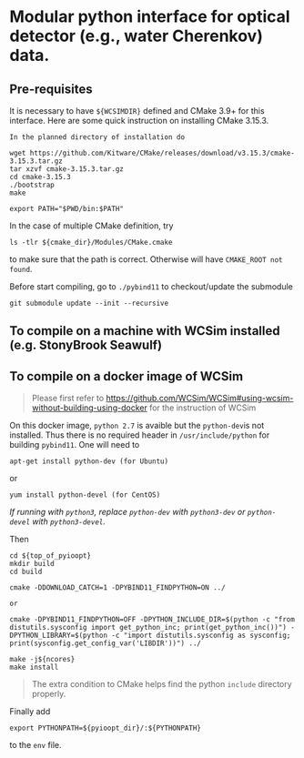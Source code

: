 # Modular python interface for optical detector (e.g., water Cherenkov) data.

## Pre-requisites
It is necessary to have `${WCSIMDIR}` defined and CMake 3.9+ for this interface.
Here are some quick instruction on installing CMake 3.15.3.
```
In the planned directory of installation do

wget https://github.com/Kitware/CMake/releases/download/v3.15.3/cmake-3.15.3.tar.gz
tar xzvf cmake-3.15.3.tar.gz
cd cmake-3.15.3
./bootstrap
make

export PATH="$PWD/bin:$PATH"
```
In the case of multiple CMake definition, try
```
ls -tlr ${cmake_dir}/Modules/CMake.cmake
```
to make sure that the path is correct. Otherwise will have `CMAKE_ROOT not found`.

Before start compiling, go to `./pybind11` to checkout/update the submodule 

```git submodule update --init --recursive```


## To compile on a machine with WCSim installed (e.g. StonyBrook Seawulf)


## To compile on a docker image of WCSim

> Please first refer to https://github.com/WCSim/WCSim#using-wcsim-without-building-using-docker for the instruction of WCSim

On this docker image, `python 2.7` is avaible but the `python-dev`is not installed. Thus there is no required header in `/usr/include/python` for building `pybind11`. One will need to

```
apt-get install python-dev (for Ubuntu)
```
or
```
yum install python-devel (for CentOS)
```

*If running with `python3`, replace `python-dev` with `python3-dev` or `python-devel` with `python3-devel`.*

Then

```
cd ${top_of_pyioopt}
mkdir build
cd build

cmake -DDOWNLOAD_CATCH=1 -DPYBIND11_FINDPYTHON=ON ../

or

cmake -DPYBIND11_FINDPYTHON=OFF -DPYTHON_INCLUDE_DIR=$(python -c "from distutils.sysconfig import get_python_inc; print(get_python_inc())") -DPYTHON_LIBRARY=$(python -c "import distutils.sysconfig as sysconfig; print(sysconfig.get_config_var('LIBDIR'))") ../

make -j${ncores}
make install
```
> The extra condition to CMake helps find the python `include` directory properly. 

Finally add
```
export PYTHONPATH=${pyioopt_dir}/:${PYTHONPATH}
```
to the `env` file.
```